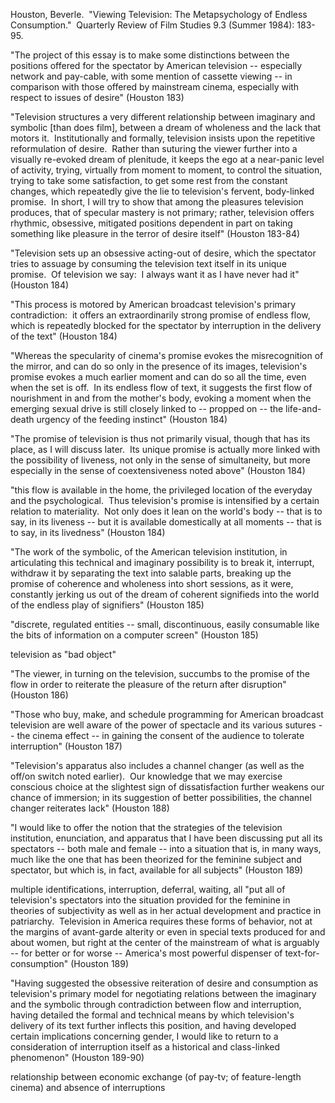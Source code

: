Houston, Beverle.  "Viewing Television: The Metapsychology of Endless Consumption."  Quarterly Review of Film Studies 9.3 (Summer 1984): 183-95.


"The project of this essay is to make some distinctions between the positions offered for the spectator by American television -- especially network and pay-cable, with some mention of cassette viewing -- in comparison with those offered by mainstream cinema, especially with respect to issues of desire" (Houston 183)

"Television structures a very different relationship between imaginary and symbolic [than does film], between a dream of wholeness and the lack that motors it.  Institutionally and formally, television insists upon the repetitive reformulation of desire.  Rather than suturing the viewer further into a visually re-evoked dream of plenitude, it keeps the ego at a near-panic level of activity, trying, virtually from moment to moment, to control the situation, trying to take some satisfaction, to get some rest from the constant changes, which repeatedly give the lie to television's fervent, body-linked promise.  In short, I will try to show that among the pleasures television produces, that of specular mastery is not primary; rather, television offers rhythmic, obsessive, mitigated positions dependent in part on taking something like pleasure in the terror of desire itself" (Houston 183-84)

"Television sets up an obsessive acting-out of desire, which the spectator tries to assuage by consuming the television text itself in its unique promise.  Of television we say:  I always want it as I have never had it" (Houston 184)

"This process is motored by American broadcast television's primary contradiction:  it offers an extraordinarily strong promise of endless flow, which is repeatedly blocked for the spectator by interruption in the delivery of the text" (Houston 184)

"Whereas the specularity of cinema's promise evokes the misrecognition of the mirror, and can do so only in the presence of its images, television's promise evokes a much earlier moment and can do so all the time, even when the set is off.  In its endless flow of text, it suggests the first flow of nourishment in and from the mother's body, evoking a moment when the emerging sexual drive is still closely linked to -- propped on -- the life-and-death urgency of the feeding instinct" (Houston 184)

"The promise of television is thus not primarily visual, though that has its place, as I will discuss later.  Its unique promise is actually more linked with the possibility of liveness, not only in the sense of simultaneity, but more especially in the sense of coextensiveness noted above" (Houston 184)

"this flow is available in the home, the privileged location of the everyday and the psychological.  Thus television's promise is intensified by a certain relation to materiality.  Not only does it lean on the world's body -- that is to say, in its liveness -- but it is available domestically at all moments -- that is to say, in its livedness" (Houston 184)

"The work of the symbolic, of the American television institution, in articulating this technical and imaginary possibility is to break it, interrupt, withdraw it by separating the text into salable parts, breaking up the promise of coherence and wholeness into short sessions, as it were, constantly jerking us out of the dream of coherent signifieds into the world of the endless play of signifiers" (Houston 185)

"discrete, regulated entities -- small, discontinuous, easily consumable like the bits of information on a computer screen" (Houston 185)

television as "bad object"

"The viewer, in turning on the television, succumbs to the promise of the flow in order to reiterate the pleasure of the return after disruption" (Houston 186)

"Those who buy, make, and schedule programming for American broadcast television are well aware of the power of spectacle and its various sutures -- the cinema effect -- in gaining the consent of the audience to tolerate interruption" (Houston 187)

"Television's apparatus also includes a channel changer (as well as the off/on switch noted earlier).  Our knowledge that we may exercise conscious choice at the slightest sign of dissatisfaction further weakens our chance of immersion; in its suggestion of better possibilities, the channel changer reiterates lack" (Houston 188)

"I would like to offer the notion that the strategies of the television institution, enunciation, and apparatus that I have been discussing put all its spectators -- both male and female -- into a situation that is, in many ways, much like the one that has been theorized for the feminine subject and spectator, but which is, in fact, available for all subjects" (Houston 189)

multiple identifications, interruption, deferral, waiting, all "put all of television's spectators into the situation provided for the feminine in theories of subjectivity as well as in her actual development and practice in patriarchy.  Television in America requires these forms of behavior, not at the margins of avant-garde alterity or even in special texts produced for and about women, but right at the center of the mainstream of what is arguably -- for better or for worse -- America's most powerful dispenser of text-for-consumption" (Houston 189)

"Having suggested the obsessive reiteration of desire and consumption as television's primary model for negotiating relations between the imaginary and the symbolic through contradiction between flow and interruption, having detailed the formal and technical means by which television's delivery of its text further inflects this position, and having developed certain implications concerning gender, I would like to return to a consideration of interruption itself as a historical and class-linked phenomenon" (Houston 189-90)

relationship between economic exchange (of pay-tv; of feature-length cinema) and absence of interruptions
